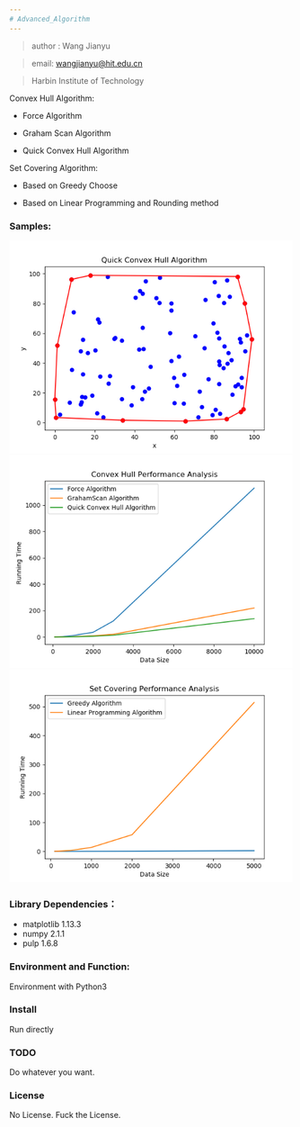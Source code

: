 ```yaml
---
# Advanced_Algorithm
---
```


>  author : Wang Jianyu

>  email: wangjianyu@hit.edu.cn

>  Harbin Institute of Technology

Convex Hull Algorithm:

* Force Algorithm

* Graham Scan Algorithm

* Quick Convex Hull Algorithm

Set Covering Algorithm:

* Based on Greedy Choose

* Based on Linear Programming and Rounding method

### Samples:

![](/images/Quick_Convex_Hull_Algorithm.png)
![](/images/Convex_Hull_Performance_Analysis.png)
![](/images/Set_Covering_Performance_Analysis.png)

### Library Dependencies：
- matplotlib 1.13.3
- numpy 2.1.1
- pulp 1.6.8

### Environment and Function:

Environment with Python3

### Install

Run directly

### TODO

Do whatever you want.

### License

No License. Fuck the License.

